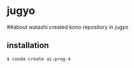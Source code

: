 # jugyo
##about 
watashi created kono repository in jugyo
## installation
```bash
$ conda create ai-prog-4
```
